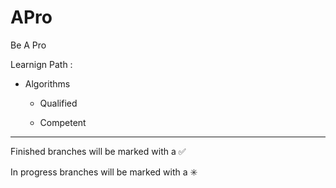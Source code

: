 # APro

Be A Pro

Learnign Path : 

- Algorithms

    - Qualified 
        
		
    - Competent 
        

------------------------------------------------------------------------
Finished branches will be marked with a :white_check_mark:

In progress branches will be marked with a :eight_spoked_asterisk:
